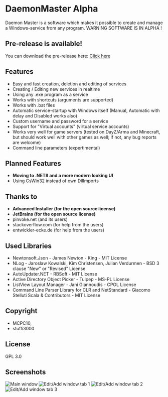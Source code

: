 
# DaemonMaster Alpha
Daemon Master is a software which makes it possible to create and manage a Windows-service from any program.
WARNING SOFTWARE IS IN ALPHA !

## Pre-release is available!
You can download the pre-release here: [Click here](https://github.com/TWC-Software/DaemonMaster/releases/latest)

## Features
- Easy and fast creation, deletion and editing of services
- Creating / Editing new services in realtime
- Using any .exe program as a service
- Works with shortcuts (arguments are supported)
- Works with .bat files
- Automatic service-startup with Windows itself (Manual, Automatic with delay and Disabled works also)
- Custom username and password for a service
- Support for "Virtual accounts" (virtual service accounts) 
- Works very well for game servers (tested on DayZ/Arma and Minecraft, but should work well with other games as well; if not, any bug reports are welcome)
- Command line parameters (expertimental)
  
## Planned Features
- **Moving to .NET8 and a more modern looking UI**
- Using CsWin32 instead of own DllImports

## Thanks to 
- **Advanced Installer (for the open source license)** 
- **JetBrains (for the open source license)**
- pinvoke.net (and its users)
- stackoverflow.com (for help from the users)
- entwickler-ecke.de (for help from the users)

## Used Libraries
- Newtonsoft.Json - James Newton - King - MIT License
- NLog - Jaroslaw Kowalski, Kim Christensen, Julian Verdurmen - BSD 3 clause "New" or "Revised" License
- AutoUpdater.NET - RBSoft - MIT License
- Active Directory Object Picker - Tulpep - MS-PL License
- ListView Layout Manager - Jani Giannoudis - CPOL License
- Command Line Parser Library for CLR and NetStandard - Giacomo Stelluti Scala & Contributors - MIT License

## Copyright 
- MCPC10,
- stuffi3000

## License 
GPL 3.0

## Screenshots
![Main window](https://user-images.githubusercontent.com/8211507/50426834-40662d00-0898-11e9-9c39-4895a96f3885.PNG)
![Edit/Add window tab 1](https://user-images.githubusercontent.com/8211507/50426835-40662d00-0898-11e9-8085-f6f72bb4e175.PNG)
![Edit/Add window tab 2](https://user-images.githubusercontent.com/8211507/50426837-40662d00-0898-11e9-8f7c-f6bba54dfaad.PNG)
![Edit/Add window tab 3](https://user-images.githubusercontent.com/8211507/50426836-40662d00-0898-11e9-96f2-659fa1b30c3e.PNG)
